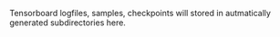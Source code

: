Tensorboard logfiles, samples, checkpoints will stored in autmatically generated subdirectories here.
